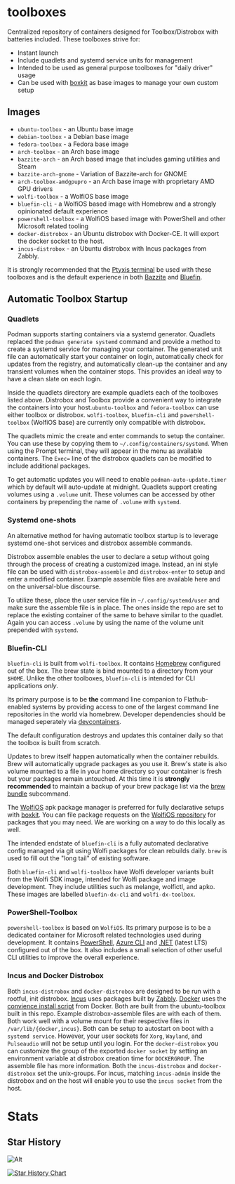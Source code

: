 # toolboxes

Centralized repository of containers designed for Toolbox/Distrobox with batteries included. These toolboxes strive for:

- Instant launch
- Include quadlets and systemd service units for management
- Intended to be used as general purpose toolboxes for "daily driver" usage
- Can be used with [boxkit](https://github.com/ublue-os/boxkit) as base images to manage your own custom setup

## Images

- `ubuntu-toolbox` - an Ubuntu base image
- `debian-toolbox` - a Debian base image
- `fedora-toolbox` - a Fedora base image
- `arch-toolbox` - an Arch base image
- `bazzite-arch` - an Arch based image that includes gaming utilities and Steam
- `bazzite-arch-gnome` - Variation of Bazzite-arch for GNOME
- `arch-toolbox-amdgpupro` - an Arch base image with proprietary AMD GPU drivers
- `wolfi-toolbox` - a WolfiOS base image
- `bluefin-cli` - a WolfiOS based image with Homebrew and a strongly opinionated default experience
- `powershell-toolbox` - a WolfiOS based image with PowerShell and other Microsoft related tooling
- `docker-distrobox` - an Ubuntu distrobox with Docker-CE. It will export the docker socket to the host.
- `incus-distrobox` - an Ubuntu distrobox with Incus packages from Zabbly.

It is strongly recommended that the [Ptyxis terminal](https://gitlab.gnome.org/chergert/ptyxis) be used with these toolboxes and is the default experience in both [Bazzite](https://bazzite.gg) and [Bluefin](https://projectbluefin.io).

## Automatic Toolbox Startup

### Quadlets

Podman supports starting containers via a systemd generator. Quadlets replaced the `podman generate systemd` command and provide a method to create a systemd service for managing your container. The generated unit file can automatically start your container on login, automatically check for updates from the registry, and automatically clean-up the container and any transient volumes when the container stops. This provides an ideal way to have a clean slate on each login.

Inside the quadlets directory are example quadlets each of the toolboxes listed above. Distrobox and Toolbox provide a convenient way to integrate the containers into your host.`ubuntu-toolbox` and `fedora-toolbox` can use either toolbox or distrobox. `wolfi-toolbox`, `bluefin-cli` and `powershell-toolbox` (WolfiOS base) are currently only compatible with distrobox.

The quadlets mimic the create and enter commands to setup the container. You can use these by copying them to `~/.config/containers/systemd`. When using the Prompt terminal, they will appear in the menu as available containers. The `Exec=` line of the distrobox quadlets can be modified to include additional packages.

To get automatic updates you will need to enable `podman-auto-update.timer` which by default will auto-update at midnight. Quadlets support creating volumes using a `.volume` unit. These volumes can be accessed by other containers by prepending the name of `.volume` with `systemd`.

### Systemd one-shots

An alternative method for having automatic toolbox startup is to leverage systemd one-shot services and distrobox assemble commands.

Distrobox assemble enables the user to declare a setup without going through the process of creating a customized image. Instead, an ini style file can be used with `distrobox-assemble` and `distrobox-enter` to setup and enter a modified container. Example assemble files are available here and on the universal-blue discourse.

To utilize these, place the user service file in `~/.config/systemd/user` and make sure the assemble file is in place. The ones inside the repo are set to replace the existing container of the same to behave similar to the quadlet. Again you can access `.volume` by using the name of the volume unit prepended with `systemd`.

### Bluefin-CLI

`bluefin-cli` is built from `wolfi-toolbox`. It contains [Homebrew](https://brew.sh/) configured out of the box. The brew state is bind mounted to a directory from your `$HOME`. Unlike the other toolboxes, `bluefin-cli` is intended for CLI applications _only_.

Its primary purpose is to be **the** command line companion to Flathub-enabled systems by providing access to one of the largest command line repositories in the world via homebrew. Developer dependencies should be managed seperately via [devcontainers](https://github.com/devcontainers).

The default configuration destroys and updates this container daily so that the toolbox is built from scratch.

Updates to brew itself happen automatically when the container rebuilds. Brew will automatically upgrade packages as you use it. Brew's state is also volume mounted to a file in your home directory so your container is fresh but your packages remain untouched. At this time it is **strongly recommended** to maintain a backup of your brew package list via the [brew bundle](https://docs.brew.sh/Manpage#bundle-subcommand) subcommand.

The [WolfiOS](https://edu.chainguard.dev/open-source/wolfi/overview/) apk package manager is preferred for fully declarative setups with [boxkit](https://github.com/ublue-os/boxkit). You can file package requests on the [WolfiOS repository](https://github.com/wolfi-dev/) for packages that you may need. We are working on a way to do this locally as well.

The intended endstate of `bluefin-cli` is a fully automated declarative config managed via git using Wolfi packages for clean rebuilds daily. `brew` is used to fill out the "long tail" of existing software.

Both `bluefin-cli` and `wolfi-toolbox` have Wolfi developer variants built from the Wolfi SDK image, intended for Wolfi package and image development. They include utilities such as melange, wolfictl, and apko. These images are labelled `bluefin-dx-cli` and `wolfi-dx-toolbox`.

### PowerShell-Toolbox

`powershell-toolbox` is based on `WolfiOS`. Its primary purpose is to be a dedicated container for Microsoft related technologies used during development. It contains [PowerShell](https://github.com/PowerShell/PowerShell), [Azure CLI](https://github.com/Azure/azure-cli) and [.NET](https://github.com/dotnet/core) (latest LTS) configured out of the box. It also includes a small selection of other useful CLI utilities to improve the overall experience.

### Incus and Docker Distrobox

Both `incus-distrobox` and `docker-distrobox` are designed to be run with a rootful, init distrobox. [Incus](https://linuxcontainers.org/incus/) uses packages built by [Zabbly](https://github.com/zabbly/incus). [Docker](https://www.docker.com/) uses the [convience install script](https://docs.docker.com/engine/install/ubuntu/#install-using-the-convenience-script) from Docker. Both are built from the ubuntu-toolbox built in this repo. Example distrobox-assemble files are with each of them. Both work well with a volume mount for their respective files in `/var/lib/{docker,incus}`. Both can be setup to autostart on boot with a `systemd service`. However, your user sockets for `Xorg`, `Wayland`, and `Pulseaudio` will not be setup until you login. For the `docker-distrobox` you can customize the group of the exported `docker socket` by setting an environment variable at distrobox creation time for `DOCKERGROUP`. The assemble file has more information. Both the `incus-distrobox` and `docker-distrobox` set the unix-groups. For incus, matching `incus-admin` inside the distrobox and on the host will enable you to use the `incus socket` from the host.

# Stats

## Star History

![Alt](https://repobeats.axiom.co/api/embed/7c5f037d792c6deb1946e5bc040f64a0fc8abeab.svg "Repobeats analytics image")

<a href="https://star-history.com/#ublue-os/toolboxes&Date">
  <picture>
    <source media="(prefers-color-scheme: dark)" srcset="https://api.star-history.com/svg?repos=ublue-os/toolboxes&type=Date&theme=dark" />
    <source media="(prefers-color-scheme: light)" srcset="https://api.star-history.com/svg?repos=ublue-os/toolboxes&type=Date" />
    <img alt="Star History Chart" src="https://api.star-history.com/svg?repos=ublue-os/toolboxes&type=Date" />
  </picture>
</a>
